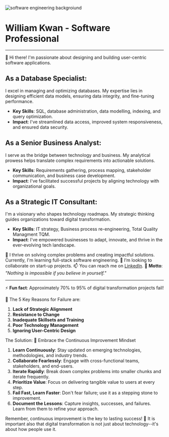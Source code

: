 ![software engineering backgroiund](https://linkedinbackground.com/download/1076/1076-The-Code.jpg)
# William Kwan - Software Professional
---
[](https://github.com/Artisan-Consulting/Artisan-Consulting/blob/main/README.md#william-kwan---software-professional)

👋 Hi there! I'm passionate about designing and building user-centric software applications.

## As a Database Specialist:

[](https://github.com/Artisan-Consulting/Artisan-Consulting/blob/main/README.md#as-a-database-specialist)

I excel in managing and optimizing databases. My expertise lies in designing efficient data models, ensuring data integrity, and fine-tuning performance.

-   **Key Skills**: SQL, database administration, data modelling, indexing, and query optimization.
-   **Impact**: I've streamlined data access, improved system responsiveness, and ensured data security.

## As a Senior Business Analyst:

[](https://github.com/Artisan-Consulting/Artisan-Consulting/blob/main/README.md#as-a-senior-business-analyst)

I serve as the bridge between technology and business. My analytical prowess helps translate complex requirements into actionable solutions.

-   **Key Skills**: Requirements gathering, process mapping, stakeholder communication, and business case development.
-   **Impact**: I've facilitated successful projects by aligning technology with organizational goals.

## As a Strategic IT Consultant:

[](https://github.com/Artisan-Consulting/Artisan-Consulting/blob/main/README.md#as-a-strategic-it-consultant)

I'm a visionary who shapes technology roadmaps. My strategic thinking guides organizations toward digital transformation.

-   **Key Skills**: IT strategy, Business process re-engineering, Total Quality Managment TQM.
-   **Impact**: I've empowered businesses to adapt, innovate, and thrive in the ever-evolving tech landscape.

🌱 I thrive on solving complex problems and creating impactful solutions. Currently, I'm learning full-stack software engineering. 💞️ I’m looking to collaborate on start-up projects. 📫 You can reach me on  [LinkedIn](https://linkedin.com/in/williamkwan-consultant). 🌟  **Motto**:  _"Nothing is impossible if you believe in yourself."_

----------

⚡  **Fun fact**: Approximately 70% to 95% of digital transformation projects fail!

🌟 The 5 Key Reasons for Failure are:

1.  **Lack of Strategic Alignment**
2.  **Resistance to Change**
3.  **Inadequate Skillsets and Training**
4.  **Poor Technology Management**
5.  **Ignoring User-Centric Design**

The Solution: 🚀 Embrace the Continuous Improvement Mindset

1.  **Learn Continuously**: Stay updated on emerging technologies, methodologies, and industry trends.
2.  **Collaborate Fearlessly**: Engage with cross-functional teams, stakeholders, and end-users.
3.  **Iterate Rapidly**: Break down complex problems into smaller chunks and iterate frequently.
4.  **Prioritize Value**: Focus on delivering tangible value to users at every step.
5.  **Fail Fast, Learn Faster**: Don't fear failure; use it as a stepping stone to improvement.
6.  **Document the Lessons**: Capture insights, successes, and failures. Learn from them to refine your approach.

Remember, continuous improvement is the key to lasting success! 🌟 It is important also that digital transformation is not just about technology--it's about how people use it.
